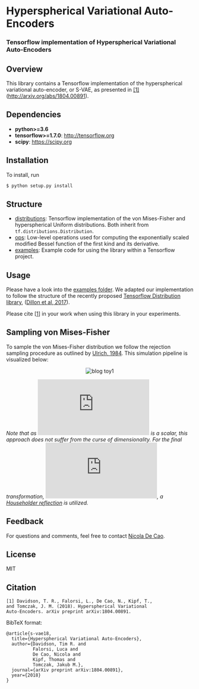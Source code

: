 # Hyperspherical Variational Auto-Encoders
### Tensorflow implementation of Hyperspherical Variational Auto-Encoders

## Overview
This library contains a Tensorflow implementation of the hyperspherical variational auto-encoder, or S-VAE, as presented in [[1]](#citation)(http://arxiv.org/abs/1804.00891).

## Dependencies

* **python>=3.6**
* **tensorflow>=1.7.0**: http://tensorflow.org
* **scipy**: https://scipy.org

## Installation

To install, run

```bash
$ python setup.py install
```

## Structure
* [distributions](https://github.com/nicola-decao/s-vae/tree/master/hyperspherical_vae/distributions): Tensorflow implementation of the von Mises-Fisher and hyperspherical Uniform distributions. Both inherit from `tf.distributions.Distribution`.
* [ops](https://github.com/nicola-decao/s-vae/tree/master/hyperspherical_vae/ops): Low-level operations used for computing the exponentially scaled modified Bessel function of the first kind and its derivative.
* [examples](https://github.com/nicola-decao/s-vae/tree/master/examples): Example code for using the library within a Tensorflow project.

## Usage
Please have a look into the [examples folder](https://github.com/nicola-decao/SVAE/tree/master/examples). We adapted our implementation to follow the structure of the recently proposed [Tensorflow Distribution library](https://www.tensorflow.org/api_docs/python/tf/distributions/Distribution), ([Dillon et al, 2017](https://arxiv.org/abs/1711.10604)).

Please cite [[1](#citation)] in your work when using this library in your experiments.

## Sampling von Mises-Fisher
To sample the von Mises-Fisher distribution we follow the rejection sampling procedure as outlined by [Ulrich, 1984](http://www.jstor.org/stable/2347441?seq=1#page_scan_tab_contents). This simulation pipeline is visualized below:

<p align="center">
  <img src="https://i.imgur.com/aK1ze0z.png" alt="blog toy1"/>
</p>

_Note that as ![](http://latex.codecogs.com/svg.latex?%5Comega) is a scalar, this approach does not suffer from the curse of dimensionality. For the final transformation, ![](http://latex.codecogs.com/svg.latex?U%28%5Cmathbf%7Bz%7D%27%3B%5Cmu%29), a [Householder reflection](https://en.wikipedia.org/wiki/Householder_transformation) is utilized._

## Feedback
For questions and comments, feel free to contact [Nicola De Cao](mailto:nicola.decao@gmail.com).

## License
MIT

## Citation
```
[1] Davidson, T. R., Falorsi, L., De Cao, N., Kipf, T.,
and Tomczak, J. M. (2018). Hyperspherical Variational
Auto-Encoders. arXiv preprint arXiv:1804.00891.
```

BibTeX format:
```
@article{s-vae18,
  title={Hyperspherical Variational Auto-Encoders},
  author={Davidson, Tim R. and
          Falorsi, Luca and
          De Cao, Nicola and
          Kipf, Thomas and
          Tomczak, Jakub M.},
  journal={arXiv preprint arXiv:1804.00891},
  year={2018}
}
```
